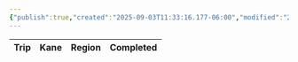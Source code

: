 ```yaml
---
{"publish":true,"created":"2025-09-03T11:33:16.177-06:00","modified":"2025-09-05T13:21:20.143-06:00","published":"2025-09-05T13:21:20.143-06:00","tags":["list"],"cssclasses":""}
---
```


| Trip | Kane | Region | Completed |
| ---- | ---- | ------ | --------- |